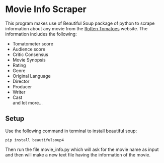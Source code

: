 # Movie Info Scraper
This program makes use of Beautiful Soup package of python to scrape information about any movie from the [Rotten Tomatoes](https://rottentomatoes.com/) website.
The information includes the following:
- Tomatometer score
- Audience score
- Critic Consensus
- Movie Synopsis
- Rating
- Genre
- Original Language
- Director
- Producer
- Writer
- Cast
<br> and lot more...<br>
## Setup
Use the following command in terminal to install beautiful soup:
```
pip install beautifulsoup4
```
Then run the file movie_info.py which will ask for the movie name as input and then will make a new text file having the information of the movie.
